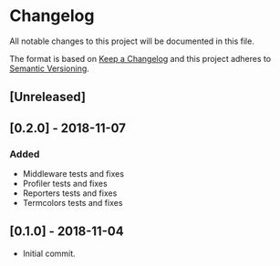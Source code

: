 # Changelog
All notable changes to this project will be documented in this file.

The format is based on [Keep a Changelog](http://keepachangelog.com/en/1.0.0/)
and this project adheres to [Semantic Versioning](http://semver.org/spec/v2.0.0.html).

## [Unreleased]

## [0.2.0] - 2018-11-07
### Added
- Middleware tests and fixes
- Profiler tests and fixes
- Reporters tests and fixes
- Termcolors tests and fixes

## [0.1.0] - 2018-11-04
- Initial commit.